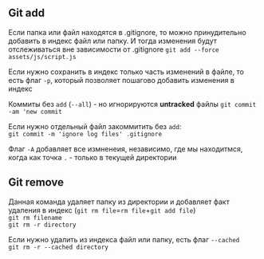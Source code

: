 ## Git add

Если папка или файл находятся в .gitignore, то можно принудительно добавить в индекс файл или папку. И тогда изменения будут отслеживаться вне зависимости от .gitignore
`git add --force assets/js/script.js`

Если нужно сохранить в индекс только часть изменений в файле, то есть флаг `-p`, который позволяет пошагово добавить изменения в индекс

Коммиты без `add` (`--all`) - но игнорируются **untracked** файлы
`git commit -am 'new commit`

Если нужно отдельный файл закоммитить без `add`:  
`git commit -m 'ignore log files' .gitignore`

Флаг `-A` добавляет все измненеия, независимо, где мы находитмся, когда как точка `.` - только в текущей директории


## Git remove

Данная команда удаляет папку из директории и добавляет факт удаления в индекс (`git rm file`=`rm file`+`git add file`)   
`git rm filename`  
`git rm -r directory`

Если нужно удалить из индекса файл или папку, есть флаг `--cached`  
`git rm -r --cached directory`